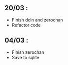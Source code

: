 ## 20/03 :
- Finish dcln and zerochan
- Refactor code

## 04/03 : 
- Finish zerochan
- Save to sqlite